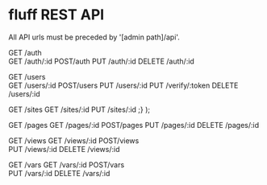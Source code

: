 fluff REST API
==============

All API urls must be preceded by '[admin path]/api'.

  GET /auth     
  GET /auth/:id 
  POST/auth 
  PUT /auth/:id
  DELETE /auth/:id

  GET /users  
  GET /users/:id
  POST/users
  PUT /users/:id
  PUT /verify/:token
  DELETE /users/:id

  GET /sites 
  GET /sites/:id 
  PUT /sites/:id ;} );

  GET /pages 
  GET /pages/:id 
  POST/pages
  PUT /pages/:id 
  DELETE /pages/:id

  GET /views 
  GET /views/:id
  POST/views  
  PUT /views/:id 
  DELETE /views/:id 

  GET /vars 
  GET /vars/:id 
  POST/vars  
  PUT /vars/:id
  DELETE /vars/:id 
